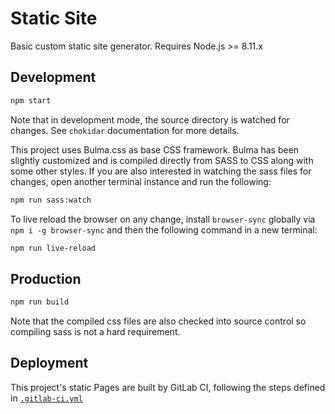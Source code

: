 # Static Site

Basic custom static site generator. 
Requires Node.js >= 8.11.x

## Development

```bash
npm start
```

Note that in development mode, the source directory is watched for changes. See `chokidar` documentation for more details.

This project uses Bulma.css as base CSS framework. Bulma has been slightly customized and is compiled directly from SASS to CSS along with some other styles. If you are also interested in watching the sass files for changes, open another terminal instance and run the following:

```bash
npm run sass:watch
```

To live reload the browser on any change, install `browser-sync` globally via `npm i -g browser-sync` and then the following command in a new terminal:

```bash
npm run live-reload
```

## Production

```bash
npm run build
```

Note that the compiled css files are also checked into source control so compiling sass is not a hard requirement.

## Deployment

This project's static Pages are built by GitLab CI, following the steps defined in [`.gitlab-ci.yml`](.gitlab-ci.yml)

